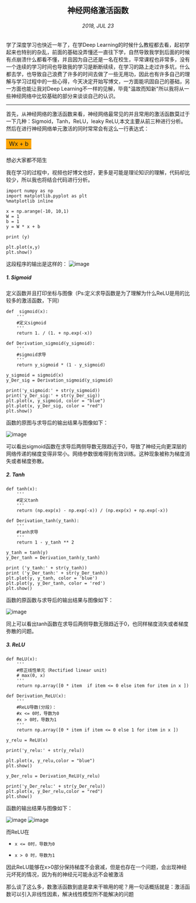 ## <center>神经网络激活函数</center>
###### <center>2018, JUL 23</center>
学了深度学习也快近一年了，在学Deep Learning的时候什么教程都去看，起初学起来也特别的杂乱，前面的基础没弄懂还一直往下学，自然导致我学到后面的时候有点崩溃什么都看不懂，并且因为自己还是一名在校生，平常课程也非常多，没有一个连续的学习时间也导致我的学习是断断续续，在学习的路上走过许多坑，什么都去学，也导致自己浪费了许多的时间去做了一些无用功，因此也有许多自己的理解与学习过程中的一些心得，今天决定开始写博文，一方面能巩固自己的基础，另一方面也能让我对Deep Learning不一样的见解，毕竟"温故而知新"所以我将从一些神经网络中比较基础的部分来谈谈自己的认识。

---
首先，从神经网络的激活函数来看，神经网络最常见的并且常用的激活函数莫过于一下几种：Sigmoid，Tanh，ReLU，leaky ReLU,本文主要从前三种进行分析。
然后在进行神经网络单元激活的同时常常会有这么一行表达式：
#### <table><tr><td bgcolor=orange>Wx + b</td></tr></table>
想必大家都不陌生

我在学习的过程中，视频也好博文也好，更多是可能是理论知识的理解，代码却比较少，所以我也将结合代码进行分析。


```
import numpy as np
import matplotlib.pyplot as plt
%matplotlib inline

x = np.arange(-10, 10,1)
W = 1
b = 1
y = W * x + b

print (y)

plt.plot(x,y)
plt.show()
```
这段程序的输出是这样的：
![image](https://github.com/WeiYangBin/Notes-Deep-Learning/blob/master/Picture/liner.png)


##### 1. Sigmoid

定义函数并且打印坐标与图像（Ps:定义求导函数是为了理解为什么ReLU是用的比较多的激活函数，下同）

```
def  sigmoid(x):
    '''
    #定义sigmoid
    '''
    return 1. / (1. + np.exp(-x))
```

```
def Derivation_sigmoid(y_sigmoid):
    '''
    #sigmoid求导
    '''
    return y_sigmoid * (1 - y_sigmoid)
```

```
y_sigmoid = sigmoid(x)
y_Der_sig = Derivation_sigmoid(y_sigmoid)

print('y_sigmoid:' + str(y_sigmoid))
print('y_Der_sig:' + str(y_Der_sig))
plt.plot(x, y_sigmoid, color = "blue")
plt.plot(x, y_Der_sig, color = "red")
plt.show()
```
函数的原图与求导后的输出结果与图像如下：

![image](https://github.com/WeiYangBin/Notes-Deep-Learning/blob/master/Picture/sigmoid.png)

可以看出sigmoid函数在求导后两侧导数无限趋近于0，导致了神经元向更深层的网络传递的梯度变得非常小。网络参数很难得到有效训练。这种现象被称为梯度消失或者梯度弥散。
##### 2. Tanh

```
def tanh(x):
    '''
    #定义tanh
    '''
    return (np.exp(x) - np.exp(-x)) / (np.exp(x) + np.exp(-x))
```

```
def Derivation_tanh(y_tanh):
    '''
    #tanh求导
    '''
    return 1 - y_tanh ** 2 
```

```
y_tanh = tanh(y)
y_Der_tanh = Derivation_tanh(y_tanh)

print ('y_tanh:' + str(y_tanh))
print ('y_Der_tanh:' + str(y_Der_tanh))
plt.plot(y, y_tanh, color = 'blue')
plt.plot(y, y_Der_tanh, color = 'red')
plt.show()
```
函数的原函数与求导后的输出结果与图像如下：

![image](https://github.com/WeiYangBin/Notes-Deep-Learning/blob/master/Picture/tanh.png)

同上可以看出tanh函数在求导后两侧导数无限趋近于0，也同样梯度消失或者梯度弥散的问题。
##### 3. ReLU

```
def ReLU(x):
    '''
    #修正线性单元（Rectified linear unit)
    # max(0, x)
    '''
    return np.array([0 * item  if item <= 0 else item for item in x ]) 
```
```
def Derivation_ReLU(x):
    '''
    #ReLU导数(分段)： 
    #x <= 0时，导数为0 
    #x > 0时，导数为1 
    '''
    return np.array([0 * item if item <= 0 else 1 for item in x ]) 
```
```
y_relu = ReLU(x)

print('y_relu:' + str(y_relu))

plt.plot(x, y_relu,color = "blue")
plt.show()
```

```
y_Der_relu = Derivation_ReLU(y_relu)

print('y_Der_relu:' + str(y_Der_relu))
plt.plot(x, y_Der_relu,color = "red")
plt.show()
```

函数的输出结果与图像如下：

![image](https://github.com/WeiYangBin/Notes-Deep-Learning/blob/master/Picture/relu.png)
![image](https://github.com/WeiYangBin/Notes-Deep-Learning/blob/master/Picture/relu_D.png)

而ReLU在    
-     x <= 0时，导数为0 
-     x > 0 时，导数为1 
因此ReLU能够在x>0部分保持梯度不会衰减，但是也存在一个问题，会出现神经元坏死的情况，因为有的神经元可能永远不会被激活

那么谈了这么多，数激活函数到底是拿来干嘛用的呢？用一句话概括就是：激活函数可以引入非线性因素，解决线性模型所不能解决的问题
